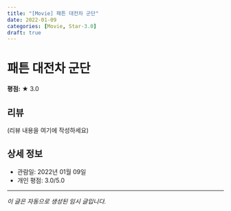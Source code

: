 ```yaml
---
title: "[Movie] 패튼 대전차 군단"
date: 2022-01-09
categories: [Movie, Star-3.0]
draft: true
---
```


# 패튼 대전차 군단

**평점:** ★ 3.0

## 리뷰

(리뷰 내용을 여기에 작성하세요)

## 상세 정보

- 관람일: 2022년 01월 09일
- 개인 평점: 3.0/5.0

---

*이 글은 자동으로 생성된 임시 글입니다.*
